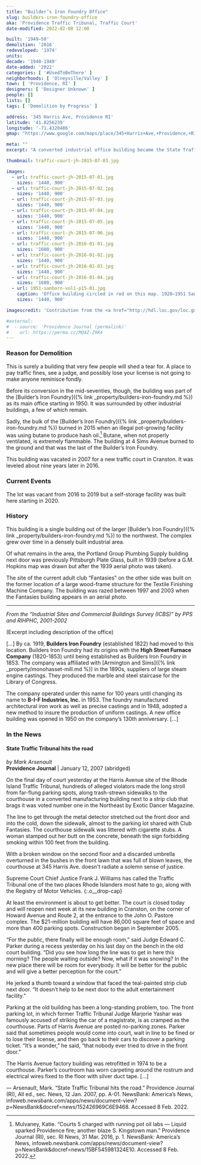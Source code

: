 ```yaml
---
title: "Builder’s Iron Foundry Office"
slug: builders-iron-foundry-office
aka: 'Providence Traffic Tribunal, Traffic Court'
date-modified: 2022-02-08 12:00

built: '1949–50'
demolition: '2016'
redeveloped: '1974'
units:
decade: '1940-1949'
date-added: '2022'
categories: [ '#UsedToBeThere' ]
neighborhoods: [ 'Olneyville/Valley' ]
town: [ 'Providence, RI' ]
designers: [ 'Designer Unknown' ]
people: []
lists: []
tags: [ 'Demolition by Progress' ]

address: '345 Harris Ave, Providence RI'
latitude: '41.8256239'
longitude: '-71.4320486'
gmap: "https://www.google.com/maps/place/345+Harris+Ave,+Providence,+RI+02909/@41.8256239,-71.4320486,20z/data=!4m13!1m7!3m6!1s0x89e4459910c31c73:0x2406ee2a749e42d5!2sHarris+Ave,+Providence,+RI!3b1!8m2!3d41.825502!4d-71.4312409!3m4!1s0x89e445a0f22cb0cb:0x975da3abb511e5b9!8m2!3d41.8258013!4d-71.4318042"

meta: ""
excerpt: "A converted industrial office building became the State Traffic Tribunal but closed for better digs"

thumbnail: traffic-court-jh-2015-07-03.jpg

images:
  - url: traffic-court-jh-2015-07-01.jpg
    sizes: '1440, 900'
  - url: traffic-court-jh-2015-07-02.jpg
    sizes: '1440, 900'
  - url: traffic-court-jh-2015-07-03.jpg
    sizes: '1440, 900'
  - url: traffic-court-jh-2015-07-04.jpg
    sizes: '1440, 900'
  - url: traffic-court-jh-2015-07-05.jpg
    sizes: '1440, 900'
  - url: traffic-court-jh-2015-07-06.jpg
    sizes: '1440, 900'
  - url: traffic-court-jh-2016-01-01.jpg
    sizes: '1600, 900'
  - url: traffic-court-jh-2016-01-02.jpg
    sizes: '1440, 900'
  - url: traffic-court-jh-2016-01-03.jpg
    sizes: '1440, 900'
  - url: traffic-court-jh-2016-01-04.jpg
    sizes: '1600, 900'
  - url: 1951-sanborn-vol1-p15-01.jpg
    caption: 'Office building circled in red on this map. 1920–1951 Sanborn Map, Volume 1, Plate 15 — Library of Congress, Geography and Map Division'
    sizes: '1440, 900'

imagescredit: 'Contribution from the <a href="http://hdl.loc.gov/loc.gmd/g3774pm.g3774pm_g08099195101">Library of Congress</a>'

#external:
#  - source: 'Providence Journal (permalink)'
#    url: https://perma.cc/MQ4Z-Z9K4
---
```


### Reason for Demolition

This is surely a building that very few people will shed a tear for. A place to pay traffic fines, see a judge, and possibly lose your license is not going to make anyone reminisce fondly.

Before its conversion in the mid-seventies, though, the building was part of the [Builder’s Iron Foundry]({% link _property/builders-iron-foundry.md %}) as its main office starting in 1950. It was surrounded by other industrial buildings, a few of which remain.

Sadly, the bulk of the [Builder’s Iron Foundry]({% link _property/builders-iron-foundry.md %}) burned in 2015 when an illegal pot-growing facility was using butane to produce hash oil.[^1] Butane, when not properly ventilated, is extremely flammable. The building at 4 Sims Avenue burned to the ground and that was the last of the Builder’s Iron Foundry.

[^1]: Mulvaney, Katie. “Courts 5 charged with running pot oil labs — Liquid sparked Providence fire; another blaze S. Kingstown man.” Providence Journal (RI), sec. RI News, 31 Mar. 2016, p. 1. NewsBank: America’s News, infoweb.newsbank.com/apps/news/document-view?p=NewsBank&docref=news/15BF545981324E10. Accessed 8 Feb. 2022.

This building was vacated in 2007 for a new traffic court in Cranston. It was leveled about nine years later in 2016.


### Current Events

The lot was vacant from 2016 to 2019 but a self-storage facility was built here starting in 2020. 


### History

This building is a single building out of the larger [Builder’s Iron Foundry]({% link _property/builders-iron-foundry.md %}) to the northwest. The complex grew over time in a densely built industrial area.

Of what remains in the area, the Portland Group Plumbing Supply building next door was previously Pittsburgh Plate Glass, built in 1939 (before a G.M. Hopkins map was drawn but after the 1939 aerial photo was taken).

The site of the current adult club “Fantasies” on the other side was built on the former location of a large wood-frame structure for the Textile Finishing Machine Company. The building was razed between 1997 and 2003 when the Fantasies building appears in an aerial photo.

***

_From the “Industrial Sites and Commercial Buildings Survey (ICBS)” by PPS and RIHPHC, 2001-2002_

(Excerpt including description of the office)

[…] By ca. 1919, **Builders Iron Foundry** (established 1822) had moved to this location. Builders Iron Foundry had its origins with the **High Street Furnace Company** (1820-1853) until being established as Builders Iron Foundry in 1853. The company was affiliated with [Armington and Sims]({% link _property/monohasset-mill.md %}) in the 1890s, suppliers of large steam engine castings. They produced the marble and steel staircase for the Library of Congress.

The company operated under this name for 100 years until changing its name to **B-I-F Industries, Inc.** in 1953. The foundry manufactured architectural iron work as well as precise castings and in 1948, adopted a new method to insure the production of uniform castings. A new office building was opened in 1950 on the company’s 130th anniversary. […]


### In the News

#### State Traffic Tribunal hits the road

_by Mark Arsenault_  
**Providence Journal** | January 12, 2007 (abridged)

On the final day of court yesterday at the Harris Avenue site of the Rhode Island Traffic Tribunal, hundreds of alleged violators made the long stroll from far-flung parking spots, along trash-strewn sidewalks to the courthouse in a converted manufacturing building next to a strip club that brags it was voted number one in the Northeast by Exotic Dancer Magazine.

The line to get through the metal detector stretched out the front door and into the cold, down the sidewalk, almost to the parking lot shared with Club Fantasies. The courthouse sidewalk was littered with cigarette stubs. A woman stamped out her butt on the concrete, beneath the sign forbidding smoking within 100 feet from the building.

With a broken window on the second floor and a discarded umbrella overturned in the bushes in the front lawn that was full of blown leaves, the courthouse at 345 Harris Ave. doesn't radiate a solemn sense of justice.

Supreme Court Chief Justice Frank J. Williams has called the Traffic Tribunal one of the two places Rhode Islanders most hate to go, along with the Registry of Motor Vehicles.
{:.o__drop-cap}

At least the environment is about to get better. The court is closed today and will reopen next week at its new building in Cranston, on the corner of Howard Avenue and Route 2, at the entrance to the John O. Pastore complex. The $21-million building will have 86,000 square feet of space and more than 400 parking spots. Construction began in September 2005.

“For the public, there finally will be enough room,” said Judge Edward C. Parker during a recess yesterday on his last day on the bench in the old court building. “Did you see how long the line was to get in here this morning? The people waiting outside? Now, what if it was snowing? In the new place there will be room for everybody. It will be better for the public and will give a better perception for the court.”

He jerked a thumb toward a window that faced the teal-painted strip club next door. “It doesn’t help to be next door to the adult entertainment facility.”

Parking at the old building has been a long-standing problem, too. The front parking lot, in which former Traffic Tribunal Judge Marjorie Yashar was famously accused of striking the car of a magistrate, is as cramped as the courthouse. Parts of Harris Avenue are posted no-parking zones. Parker said that sometimes people would come into court, wait in line to be fined or to lose their license, and then go back to their cars to discover a parking ticket. “It’s a wonder,” he said, “that nobody ever tried to drive in the front door.”

The Harris Avenue factory building was retrofitted in 1974 to be a courthouse. Parker’s courtroom has worn carpeting around the rostrum and electrical wires fixed to the floor with silver duct tape. […]

— Arsenault, Mark. “State Traffic Tribunal hits the road.” Providence Journal (RI), All ed., sec. News, 12 Jan. 2007, pp. A-01. NewsBank: America’s News, infoweb.newsbank.com/apps/news/document-view?p=NewsBank&docref=news/152426969C6E9468. Accessed 8 Feb. 2022.
